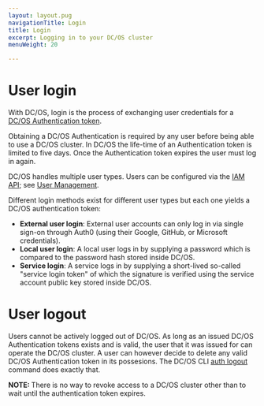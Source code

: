 ```yaml
---
layout: layout.pug
navigationTitle: Login
title: Login
excerpt: Logging in to your DC/OS cluster
menuWeight: 20

---
```


<!-- The source repository for this topic is https://github.com/dcos/dcos-docs-site -->

# User login

With DC/OS, login is the process of exchanging user credentials for a [DC/OS Authentication token](/1.13/security/oss/authentication/authentication-token/).

Obtaining a DC/OS Authentication is required by any user before being able to use a DC/OS cluster. In DC/OS the life-time of an Authentication token is limited to five days. Once the Authentication token expires the user must log in again.

DC/OS handles multiple user types. Users can be configured via the [IAM API](/1.13/security/oss/iam-api/); see [User Management](/1.13/security/oss/user-management/).

Different login methods exist for different user types but each one yields a DC/OS authentication token:

* **External user login**: External user accounts can only log in via single sign-on through Auth0 (using their Google, GitHub, or Microsoft credentials).
* **Local user login**: A local user logs in by supplying a password which is compared to the password hash stored inside DC/OS.
* **Service login**: A service logs in by supplying a short-lived so-called "service login token" of which the signature is verified using the service account public key stored inside DC/OS.

# User logout

Users cannot be actively logged out of DC/OS. As long as an issued DC/OS Authentication tokens exists and is valid, the user that it was issued for can operate the DC/OS cluster. A user can however decide to delete any valid DC/OS Authentication token in its possesions. The DC/OS CLI [auth logout](/1.13/cli/command-reference/dcos-auth/dcos-auth-logout/) command does exactly that.

<p class="message--note"><strong>NOTE: </strong>There is no way to revoke access to a DC/OS cluster other than to wait until the authentication token expires.</p>
